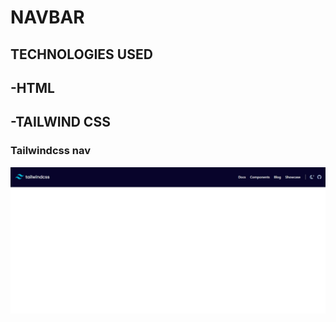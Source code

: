 # NAVBAR
## TECHNOLOGIES USED
## -HTML
## -TAILWIND CSS

### Tailwindcss nav

![ss1](./tailwindnav.png)